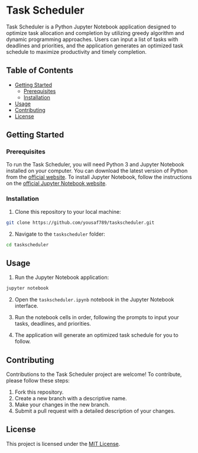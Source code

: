 # Task Scheduler

Task Scheduler is a Python Jupyter Notebook application designed to optimize task allocation and completion by utilizing greedy algorithm and dynamic programming approaches. Users can input a list of tasks with deadlines and priorities, and the application generates an optimized task schedule to maximize productivity and timely completion.

## Table of Contents

- [Getting Started](#getting-started)
  - [Prerequisites](#prerequisites)
  - [Installation](#installation)
- [Usage](#usage)
- [Contributing](#contributing)
- [License](#license)

## Getting Started

### Prerequisites

To run the Task Scheduler, you will need Python 3 and Jupyter Notebook installed on your computer. You can download the latest version of Python from the [official website](https://www.python.org/downloads/). To install Jupyter Notebook, follow the instructions on the [official Jupyter Notebook website](https://jupyter.org/install).

### Installation

1. Clone this repository to your local machine:

```bash
git clone https://github.com/yousaf789/taskscheduler.git
```

2. Navigate to the `taskscheduler` folder:

```bash
cd taskscheduler
```


## Usage

1. Run the Jupyter Notebook application:

```bash
jupyter notebook
```

2. Open the `taskscheduler.ipynb` notebook in the Jupyter Notebook interface.

3. Run the notebook cells in order, following the prompts to input your tasks, deadlines, and priorities.

4. The application will generate an optimized task schedule for you to follow.

## Contributing

Contributions to the Task Scheduler project are welcome! To contribute, please follow these steps:

1. Fork this repository.
2. Create a new branch with a descriptive name.
3. Make your changes in the new branch.
4. Submit a pull request with a detailed description of your changes.

## License

This project is licensed under the [MIT License](https://choosealicense.com/licenses/mit/).
